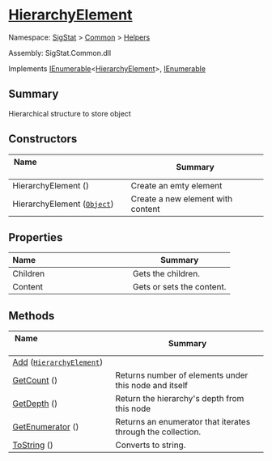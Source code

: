 # [HierarchyElement](./HierarchyElement.md)

Namespace: [SigStat]() > [Common](./../README.md) > [Helpers](./README.md)

Assembly: SigStat.Common.dll

Implements [IEnumerable](https://docs.microsoft.com/en-us/dotnet/api/System.Collections.Generic.IEnumerable-1)\<[HierarchyElement](./HierarchyElement.md)>, [IEnumerable](https://docs.microsoft.com/en-us/dotnet/api/System.Collections.IEnumerable)

## Summary
Hierarchical structure to store object

## Constructors

| Name&nbsp; &nbsp; &nbsp; &nbsp; &nbsp; &nbsp; &nbsp; &nbsp; &nbsp; &nbsp; &nbsp; &nbsp; &nbsp; &nbsp; &nbsp; &nbsp; &nbsp; &nbsp; &nbsp; &nbsp; &nbsp; | Summary | 
| --- | --- | 
| HierarchyElement () | Create an emty element | 
| HierarchyElement ([`Object`](https://docs.microsoft.com/en-us/dotnet/api/System.Object)) | Create a new element with content | 


## Properties

| Name&nbsp; &nbsp; &nbsp; &nbsp; &nbsp; &nbsp; &nbsp; &nbsp; &nbsp; &nbsp; &nbsp; &nbsp; &nbsp; &nbsp; &nbsp; &nbsp; &nbsp; &nbsp; &nbsp; &nbsp; &nbsp; | Summary | 
| --- | --- | 
| Children | Gets the children. | 
| Content | Gets or sets the content. | 


## Methods

| Name&nbsp; &nbsp; &nbsp; &nbsp; &nbsp; &nbsp; &nbsp; &nbsp; &nbsp; &nbsp; &nbsp; &nbsp; &nbsp; &nbsp; &nbsp; &nbsp; &nbsp; &nbsp; &nbsp; &nbsp; &nbsp; | Summary | 
| --- | --- | 
| [Add](./Methods/HierarchyElement--Add.md) ([`HierarchyElement`](./HierarchyElement.md)) |  | 
| [GetCount](./Methods/HierarchyElement--GetCount.md) () | Returns number of elements under this node and itself | 
| [GetDepth](./Methods/HierarchyElement--GetDepth.md) () | Return the hierarchy's depth from this node | 
| [GetEnumerator](./Methods/HierarchyElement--GetEnumerator.md) () | Returns an enumerator that iterates through the collection. | 
| [ToString](./Methods/HierarchyElement--ToString.md) () | Converts to string. | 


